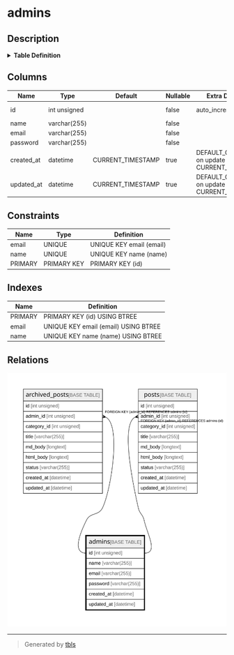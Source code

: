 # admins

## Description

<details>
<summary><strong>Table Definition</strong></summary>

```sql
CREATE TABLE `admins` (
  `id` int unsigned NOT NULL AUTO_INCREMENT,
  `name` varchar(255) NOT NULL,
  `email` varchar(255) NOT NULL,
  `password` varchar(255) NOT NULL,
  `created_at` datetime DEFAULT CURRENT_TIMESTAMP ON UPDATE CURRENT_TIMESTAMP,
  `updated_at` datetime DEFAULT CURRENT_TIMESTAMP ON UPDATE CURRENT_TIMESTAMP,
  PRIMARY KEY (`id`),
  UNIQUE KEY `name` (`name`),
  UNIQUE KEY `email` (`email`)
) ENGINE=InnoDB AUTO_INCREMENT=[Redacted by tbls] DEFAULT CHARSET=utf8mb3
```

</details>

## Columns

| Name       | Type         | Default           | Nullable | Extra Definition                              | Children                                              | Parents | Comment |
| ---------- | ------------ | ----------------- | -------- | --------------------------------------------- | ----------------------------------------------------- | ------- | ------- |
| id         | int unsigned |                   | false    | auto_increment                                | [archived_posts](archived_posts.md) [posts](posts.md) |         |         |
| name       | varchar(255) |                   | false    |                                               |                                                       |         |         |
| email      | varchar(255) |                   | false    |                                               |                                                       |         |         |
| password   | varchar(255) |                   | false    |                                               |                                                       |         |         |
| created_at | datetime     | CURRENT_TIMESTAMP | true     | DEFAULT_GENERATED on update CURRENT_TIMESTAMP |                                                       |         |         |
| updated_at | datetime     | CURRENT_TIMESTAMP | true     | DEFAULT_GENERATED on update CURRENT_TIMESTAMP |                                                       |         |         |

## Constraints

| Name    | Type        | Definition               |
| ------- | ----------- | ------------------------ |
| email   | UNIQUE      | UNIQUE KEY email (email) |
| name    | UNIQUE      | UNIQUE KEY name (name)   |
| PRIMARY | PRIMARY KEY | PRIMARY KEY (id)         |

## Indexes

| Name    | Definition                           |
| ------- | ------------------------------------ |
| PRIMARY | PRIMARY KEY (id) USING BTREE         |
| email   | UNIQUE KEY email (email) USING BTREE |
| name    | UNIQUE KEY name (name) USING BTREE   |

## Relations

![er](admins.svg)

---

> Generated by [tbls](https://github.com/k1LoW/tbls)
